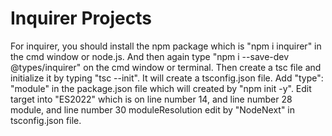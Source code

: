 # Inquirer Projects


For inquirer, you should install the npm package which is "npm i inquirer" in the cmd window or node.js.
And then again type "npm i --save-dev @types/inquirer" on the cmd window or terminal.
Then create a tsc file and initialize it by typing "tsc --init". It will create a tsconfig.json file.
Add "type": "module" in the package.json file which will created by "npm init -y".
Edit target into "ES2022" which is on line number 14, and line number 28 module, and line number 30 moduleResolution edit by "NodeNext" in tsconfig.json file.

